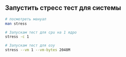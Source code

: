## Запустить стресс тест для системы  
```sh 
# посмотреть мануал 
man stress

# Запускам тест для cpu на 1 ядро 
stress -c 1

# Запускам тест для озу
stress --vm 1 --vm-bytes 2048M
```